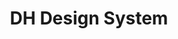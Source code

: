 ---
title: "DH Design System"
heroImage: "/assets/proyectos/hero-dh-ds.png"
logo: "/images/projects/dh-design-system/dh-logo.svg"

# Información del proyecto
objective: "Crear y mantener un sistema de diseño completo y escalable que unificara la experiencia visual y de interacción across todos los productos digitales de la empresa, estableciendo estándares claros y componentes reutilizables."
role: "Design System Lead"
duration: "12 meses"
team: "Marc López, 3 Product Designers, 2 Frontend Developers"

# Proceso del proyecto
process:
  title: "Construcción sistemática y colaborativa"
  content: "Desarrollamos el design system siguiendo una metodología híbrida que combinó atomic design con principios de desarrollo ágil. Comenzamos con un audit completo de todos los productos existentes para identificar inconsistencias y oportunidades. Establecimos un proceso de governance con reuniones semanales entre diseño y desarrollo, implementamos documentación viva que se actualiza automáticamente, y creamos un sistema de contribución donde cualquier miembro del equipo puede proponer mejoras. El proceso incluyó workshops de adopción, training sessions, y un programa piloto con 3 productos para validar la efectividad del sistema."
  image: "/assets/proyectos/proceso-dh-ds.jpg"

# Retos del proyecto
challenges:
  title: "Retos del proyecto"
  items:
    - title: "Generar una arquitectura de tokens fácil de personalizar y escalable"
      layout: "image-left"
      image: "/images/projects/dh-design-system/tokens-architecture.jpg"
      content: "Desarrollamos una arquitectura de design tokens robusta que permite personalización rápida y escalabilidad across múltiples productos. Creamos un sistema de tokens semánticos organizados en capas: tokens primitivos (colores base, tipografías, espaciados), tokens semánticos (primary, secondary, success, error), y tokens específicos de componentes. Esta estructura permite modificar toda la identidad visual cambiando solo los tokens primitivos, mientras mantiene la coherencia funcional."
      
    - title: "Uso diario y desarrollo"
      layout: "image-right"
      image: "/images/projects/dh-design-system/daily-usage.jpg"
      content: "El sistema fue diseñado para ser utilizado diariamente por equipos multidisciplinarios. Establecimos flujos de trabajo claros entre diseño y desarrollo, documentación interactiva con Storybook, y herramientas de sincronización automática entre Figma y código. Creamos templates y kits de inicio que permiten a nuevos proyectos implementar el design system en minutos, no semanas. También establecimos procesos de contribución para que el sistema evolucione con las necesidades del equipo."
      
    - title: "Facilitar el trabajo del equipo de diseño"
      layout: "image-left"
      image: "/images/projects/dh-design-system/design-workflow.jpg"
      content: "Implementamos herramientas y procesos que aceleraron significativamente el trabajo del equipo de diseño. Creamos una librería de componentes Figma con auto-layout avanzado, variants automáticos, y propiedades dinámicas. Establecimos sistemas de nomenclatura consistentes, guidelines de uso para cada componente, y workflows de handoff optimizados. El resultado fue una reducción del 60% en tiempo de creación de mockups y una mejora notable en la consistencia visual."
      
    - title: "Conseguir el presupuesto para trabajar en el proyecto"
      layout: "text-only"
      content: "Una parte crucial del proyecto fue demostrar el valor business del design system para conseguir presupuesto y buy-in de stakeholders. Creamos presentaciones con métricas claras: reducción de tiempo de desarrollo, disminución de bugs de UI, mejora en scores de usabilidad, y cálculos de ROI. Mostramos casos de estudio de otras empresas y creamos prototipos que demostraban el impacto directo en la experiencia del usuario. Esta estrategia resultó en la aprobación de un presupuesto completo para un equipo dedicado."

# Proyectos relacionados  
relatedProjects: ["dh-retail-app", "bayn"]

# SEO
description: "Sistema de diseño completo y escalable que unifica la experiencia visual across todos los productos digitales de la empresa."
publishDate: 2023-05-15
featured: true
protected: false
order: 4
---